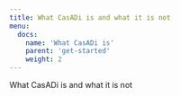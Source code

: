 ```yaml
---
title: What CasADi is and what it is not
menu:
  docs:
    name: 'What CasADi is'
    parent: 'get-started'
    weight: 2
---
```

What CasADi is and what it is not
